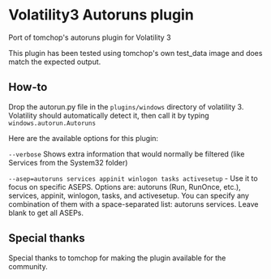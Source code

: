 # Volatility3 Autoruns plugin
Port of tomchop's autoruns plugin for Volatility 3

This plugin has been tested using tomchop's own test_data image and does match the expected output.

## How-to

Drop the autorun.py file in the ```plugins/windows``` directory of volatility 3. Volatility should automatically detect it, then call it by typing ```windows.autorun.Autoruns```

Here are the available options for this plugin:

```--verbose``` Shows extra information that would normally be filtered (like Services from the System32 folder)

```--asep=autoruns services appinit winlogon tasks activesetup``` - Use it to focus on specific ASEPS. Options are: autoruns (Run, RunOnce, etc.), services, appinit, winlogon, tasks, and activesetup. You can specify any combination of them with a space-separated list: autoruns services. Leave blank to get all ASEPs.

## Special thanks

Special thanks to tomchop for making the plugin available for the community.

